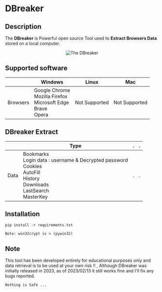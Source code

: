 __DBreaker__
==

Description
----
The __DBreaker__ is Powerful open source Tool used to __Extract Browsers Data__ stored on a local computer. 

<p align="center"><img src="https://g.top4top.io/p_2599h18l31.png" alt="The DBreaker"></p>


Supported software
----

|  | Windows    | Linux  | Mac |
| -- | -- | -- | -- |
| Browsers | Google Chrome<br>Mozilla Firefox<br>Microsoft Edge<br>Brave<br>Opera | Not Supported | Not Supported |

DBreaker Extract
----
|  | Type   |.|.
| -- | -- | -- | -- |
| Data | Bookmarks<br>Login data : username & Decrypted password<br>Cookies<br>AutoFill<br>History<br>Downloads<br>LastSearch<br>MasterKey|. | .|

Installation
----
```
pip install -r requirements.txt

Note: win32crypt is > (pywin32)
```

Note
----
This tool has been developed entirely for educational purposes only and data retrieval is to be used at your own risk !!
,
 Although DBreaker was initially released in 2023, as of 2023/02/13 it still works fine and I'll fix any bugs reported.
```
Nothing is Safe ...
```
